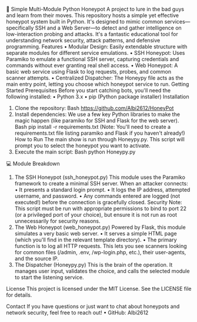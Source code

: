 
🍯 Simple Multi-Module Python Honeypot
A project to lure in the bad guys and learn from their moves.
This repository hosts a simple yet effective honeypot system built in Python. It's designed to mimic common services—specifically SSH and a Web Server—to detect and gather intelligence on low-interaction probing and attacks. It's a fantastic educational tool for understanding network security, attack patterns, and defensive programming.
Features
•	Modular Design: Easily extendable structure with separate modules for different service emulations.
•	SSH Honeypot: Uses Paramiko to emulate a functional SSH server, capturing credentials and commands without ever granting real shell access.
•	Web Honeypot: A basic web service using Flask to log requests, probes, and common scanner attempts.
•	Centralized Dispatcher: The Honeypy file acts as the main entry point, letting you choose which honeypot service to run.
Getting Started
Prerequisites
Before you start catching bots, you'll need the following installed:
•	Python 3.x
•	pip (Python package installer)
Installation
1.	Clone the repository:
Bash
https://github.com/Albi2612/HoneyPot
2.	Install dependencies:
We use a few key Python libraries to make the magic happen (like paramiko for SSH and Flask for the web server).
Bash
pip install -r requirements.txt
(Note: You'll need to create a requirements.txt file listing paramiko and Flask if you haven't already!)
How to Run
The main show is run through Honeypy.py. This script will prompt you to select the honeypot you want to activate.
1.	Execute the main script:
Bash
python Honeypy.py

💻 Module Breakdown
1. The SSH Honeypot (ssh_honeypot.py)
This module uses the Paramiko framework to create a minimal SSH server. When an attacker connects:
•	It presents a standard login prompt.
•	It logs the IP address, attempted username, and password.
•	Any commands entered are logged (not executed!) before the connection is gracefully closed.
Security Note: This script must be run with appropriate permissions to bind to port 22 (or a privileged port of your choice), but ensure it is not run as root unnecessarily for security reasons.
2. The Web Honeypot (web_honeypot.py)
Powered by Flask, this module simulates a very basic web server.
•	It serves a simple HTML page (which you'll find in the relevant template directory).
•	The primary function is to log all HTTP requests. This lets you see scanners looking for common files (/admin, .env, /wp-login.php, etc.), their user-agents, and the source IP.
3. The Dispatcher (Honeypy.py)
This is the brain of the operation. It manages user input, validates the choice, and calls the selected module to start the listening service.

License
This project is licensed under the MIT License. See the LICENSE file for details.

Contact
If you have questions or just want to chat about honeypots and network security, feel free to reach out!
•	GitHub: Albi2612

